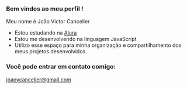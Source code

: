 ### Bem vindos ao meu perfil !

Meu nome é João Victor Cancelier

- Estou estudando na [Alura](https://www.alura.com.br)
- Estou me desenvolvendo na linguagem JavaScript
- Utilizo esse espaço para minha organização e compartilhamento dos meus projetos desenvolvidos

### Você pode entrar em contato comigo: 

joaovcancelier@gmail.com
